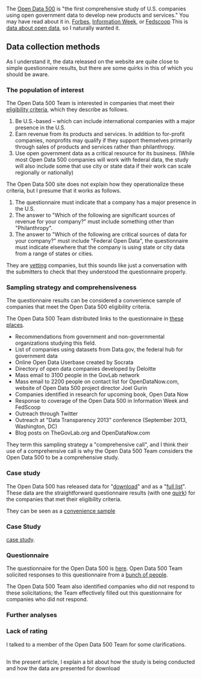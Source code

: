 The [Open Data 500](http://www.opendata500.com/download/) is
"the first comprehensive study of U.S. companies using open government data to develop new products and services."
You may have read about it in.
[Forbes](http://www.forbes.com/sites/bethsimonenoveck/2014/01/08/from-faith-based-to-evidence-based-the-open-data-500-and-understanding-how-open-data-helps-the-american-economy/),
[Information Week](http://www.informationweek.com/government/open-government/open-government-data-companies-cash-in/d/d-id/1113143), or
[Fedscoop](http://fedscoop.com/open-data-500-intersection-open-data-economy/)
This is [data about open data](/open-data), so I naturally wanted it.

## Data collection methods
As I understand it, the data released on the website are quite close to simple
questionnaire results,
but there are some quirks in this of which you should be aware.

### The population of interest
The Open Data 500 Team is interested in companies that meet their
[eligibility criteria](http://www.opendata500.com/about/#about-eligibility),
which they describe as follows.

1. Be U.S.-based – which can include international companies with a major presence in the U.S.
2. Earn revenue from its products and services. In addition to for-profit companies, nonprofits may qualify if they support themselves primarily through sales of products and services rather than philanthropy.
3. Use open government data as a critical resource for its business. (While most Open Data 500 companies will work with federal data, the study will also include some that use city or state data if their work can scale regionally or nationally)

The Open Data 500 site does not explain how they operationalize these criteria,
but I presume that it works as follows.

1. The questionnaire must indicate that a company has a major presence in the U.S.
2. The answer to "Which of the following are significant sources of revenue for your company?"
  must include something other than "Philanthropy".
3. The answer to "Which of the following are critical sources of data for your company?"
  must include "Federal Open Data", the questionnaire must indicate elsewhere that
  the company is using state or city data from a range of states or cities.

They are [vetting](http://www.opendata500.com/about/#about-vetted) companies,
but this sounds like just a conversation with the submitters to check that they
understood the questionnaire properly.

### Sampling strategy and comprehensiveness
The questionnaire results can be considered a convenience sample of companies
that meet the Open Data 500 eligibility criteria.

The Open Data 500 Team distributed links to the questionnaire in
[these places](http://www.opendata500.com/about/#about-identify).

* Recommendations from government and non-governmental organizations studying this field.
* List of companies using datasets from Data.gov, the federal hub for government data
* Online Open Data Userbase created by Socrata
* Directory of open data companies developed by Deloitte
* Mass email to 3100 people in the GovLab network
* Mass email to 2200 people on contact list for OpenDataNow.com, website of Open Data 500 project director Joel Gurin
* Companies identified in research for upcoming book, Open Data Now
* Response to coverage of the Open Data 500 in Information Week and FedScoop
* Outreach through Twitter
* Outreach at "Data Transparency 2013" conference (September 2013, Washington, DC)
* Blog posts on TheGovLab.org and OpenDataNow.com

They term this sampling strategy a "comprehensive call", and I think their use
of a comprehensive call is why the Open Data 500 Team considers the Open Data 500
to be a comprehensive study.

### Case study
The Open Data 500 has released data for
"[download]()" and
as a "[full list]()".
These data are the straightforward questionnaire results (with one [quirk](#questionnaire))
for the companies that met their eligibility criteria.

They can be seen as a
[convenience sample](http://en.wikipedia.org/wiki/Accidental_sampling)

### Case Study

[case study](http://en.wikipedia.org/wiki/Case_study).

### Questionnaire
The questionnaire for the Open Data 500 is
[here](http://www.opendata500.com/submitCompany/).
Open Data 500 Team solicited responses to this questionnaire from a
[bunch of people](http://www.opendata500.com/about/#about-identify).

The Open Data 500 Team also identified companies who did not respond to these
solicitations; the Team effectively filled out this questionnaire for companies
who did not respond.

### Further analyses


### Lack of rating
I talked to a member of the Open Data 500 Team for some clarifications.

## 
In the present article, I explain a bit about how the study is being conducted
and how the data are presented for download 
